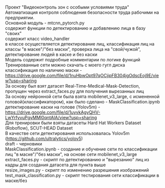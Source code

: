 Проект "Видеоконтроль зон с особыми условиями труда"  
Автоматизация контроля соблюдения безопасности труда рабочими на предприятии.  
Основной модуль - mtcnn_pytorch.py  
содержит функции по детектированию и добавлению лица в базу "своих"  
содержит класс video_handler  
  в классе осуществляется детектирование лиц, классификация лиц на классы "в маске"/"без маски", проверка лица на "свой/чужой", детектирование людей в каске и без каски  
  Модель содержит подробные комментарии по логике функций  
  Тренированные сети можно скачать с моего гугл диска  
  классификация по наличию маски - https://drive.google.com/file/d/1nuHbwOpt97qOCjipFB304jgOdscEoj9E/view?usp=sharing  
    За основу был взят датасет Real-Time-Medical-Mask-Detection,  пропущен через  extract_faces.py для получения вырезанных лиц  
    За основу нейронной сети была взята mobilenet_v3_large, с исмененной головой(классификатором), как было сделано - MaskClassification.ipynb  
  детектирование каски на голове (Yolov5m) - https://drive.google.com/file/d/1uyvkAgyQHV-LwYrfyvuPgyMMl0qntAlA/view?usp=sharing  
    Для тренировки были взяты датасеты Hard Hat Workers Dataset (Roboflow), SCUT-HEAD Dataset  
    В качестве сети детектирования использовалась Yolov5m (https://github.com/ultralytics/yolov5)  
draft - черновики  
  MaskClassification.ipynb - создание и обучение сети по классификации лиц "в маске"/"без маски", на основе сети mobilenet_v3_large  
  extract_faces.py - скрипт по детектированию и "вырезанию" лиц из кадры для создания датасета для пункта выше  
  resize_images.py - скрипт по изменению разрешения изображений  
  test_mask_classification.py - скрипт тестирования сети классификации в маске/без  
